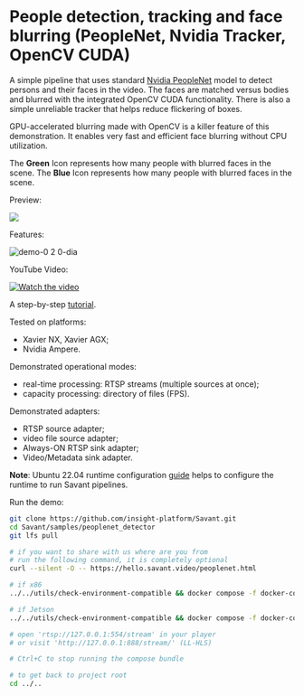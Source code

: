 # People detection, tracking and face blurring (PeopleNet, Nvidia Tracker, OpenCV CUDA)

A simple pipeline that uses standard [Nvidia PeopleNet](https://catalog.ngc.nvidia.com/orgs/nvidia/teams/tao/models/peoplenet) model to detect persons and their faces in the video. The faces are matched versus bodies and blurred with the integrated OpenCV CUDA functionality. There is also a simple unreliable tracker that helps reduce flickering of boxes.

GPU-accelerated blurring made with OpenCV is a killer feature of this demonstration. It enables very fast and efficient face blurring without CPU utilization.

The **Green** Icon represents how many people with blurred faces in the scene. 
The **Blue** Icon represents how many people with blurred faces in the scene.

Preview:

![](assets/peoplenet-blur-demo-loop.webp)

Features:

![demo-0 2 0-dia](https://user-images.githubusercontent.com/15047882/229354155-f37ad24b-c0bd-4249-ba83-a53b3c1e053b.png)

YouTube Video:

[![Watch the video](https://img.youtube.com/vi/YCvT3XbiSik/default.jpg)](https://youtu.be/YCvT3XbiSik)

A step-by-step [tutorial](https://blog.savant-ai.io/meet-savant-a-new-high-performance-python-video-analytics-framework-for-nvidia-hardware-22cc830ead4d?source=friends_link&sk=c7169b378b31451ab8de3d882c22a774).

Tested on platforms:

- Xavier NX, Xavier AGX;
- Nvidia Ampere.

Demonstrated operational modes:

- real-time processing: RTSP streams (multiple sources at once);
- capacity processing: directory of files (FPS).

Demonstrated adapters:
- RTSP source adapter;
- video file source adapter;
- Always-ON RTSP sink adapter;
- Video/Metadata sink adapter.


**Note**: Ubuntu 22.04 runtime configuration [guide](../../docs/runtime-configuration.md) helps to configure the runtime to run Savant pipelines.

Run the demo:

```bash
git clone https://github.com/insight-platform/Savant.git
cd Savant/samples/peoplenet_detector
git lfs pull

# if you want to share with us where are you from
# run the following command, it is completely optional
curl --silent -O -- https://hello.savant.video/peoplenet.html

# if x86
../../utils/check-environment-compatible && docker compose -f docker-compose.x86.yml up

# if Jetson
../../utils/check-environment-compatible && docker compose -f docker-compose.l4t.yml up

# open 'rtsp://127.0.0.1:554/stream' in your player
# or visit 'http://127.0.0.1:888/stream/' (LL-HLS)

# Ctrl+C to stop running the compose bundle

# to get back to project root
cd ../..
```
